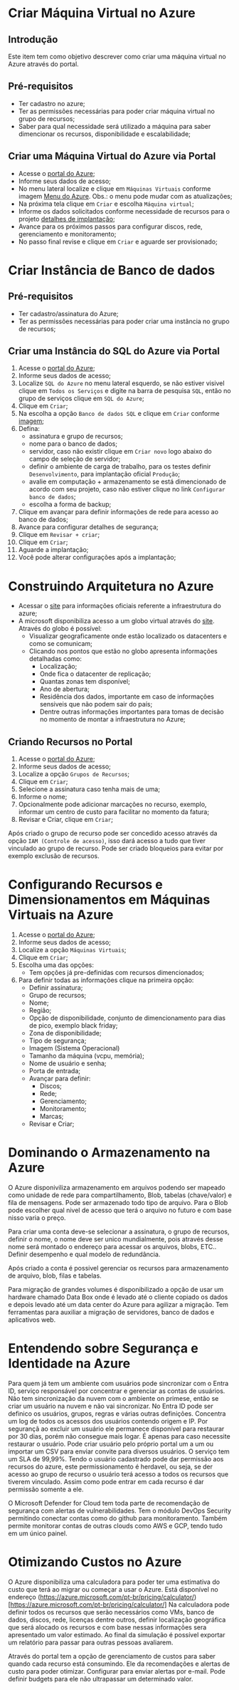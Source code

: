 # Criar Máquina Virtual no Azure

## Introdução
Este item tem como objetivo descrever como criar uma máquina virtual no Azure através do portal.

## Pré-requisitos
- Ter cadastro no azure;
- Ter as permissões necessárias para poder criar máquina virtual no grupo de recursos;
- Saber para qual necessidade será utilizado a máquina para saber dimencionar os recursos, disponibilidade e escalabilidade;

## Criar uma Máquina Virtual do Azure via Portal
- Acesse o [portal do Azure](https://portal.azure.com/);
- Informe seus dados de acesso;
- No menu lateral localize e clique em `Máquinas Virtuais` conforme imagem [Menu do Azure](/images/menu.png). Obs.: o menu pode mudar com as atualizações;
- Na próxima tela clique em `Criar` e escolha `Máquina virtual`;
- Informe os dados solicitados conforme necessidade de recursos para o projeto [detalhes de implantação](/images/detalhe.png);
- Avance para os próximos passos para configurar discos, rede, gerenciamento e monitoramento;
- No passo final revise e clique em `Criar` e aguarde ser provisionado;

# Criar Instância de Banco de dados

## Pré-requisitos
- Ter cadastro/assinatura do Azure;
- Ter as permissões necessárias para poder criar uma instância no grupo de recursos;

## Criar uma Instância do SQL do Azure via Portal

1. Acesse o [portal do Azure](https://portal.azure.com/);
2. Informe seus dados de acesso;
3. Localize `SQL do Azure` no menu lateral esquerdo, se não estiver visivel clique em `Todos os Serviços` e digite na barra de pesquisa `SQL`, então no grupo de serviços clique em `SQL do Azure`;
4. Clique em `Criar`;
5. Na escolha a opção `Banco de dados SQL` e clique em `Criar` conforme [imagem](/images/criar-instancia-sql.png);
6. Defina:
	- assinatura e grupo de recursos;
	- nome para o banco de dados;
	- servidor, caso não existir clique em `Criar novo` logo abaixo do campo de seleção de servidor;
	- definir o ambiente de carga de trabalho, para os testes definir `Desenvolvimento`, para implantação oficial `Produção`;
	- avalie em computação + armazenamento se está dimencionado de acordo com seu projeto, caso não estiver clique no link `Configurar banco de dados`;
	- escolha a forma de backup;
7. Clique em avançar para definir informações de rede para acesso ao banco de dados;
8. Avance para configurar detalhes de segurança;
9. Clique em `Revisar + criar`;
10. Clique em `Criar`;
11. Aguarde a implantação;
12. Você pode alterar configurações após a implantação;

# Construindo Arquitetura no Azure

- Acessar o [site](https://azure.microsoft.com/pt-br/explore/global-infrastructure) para informações oficiais referente a infraestrutura do azure;
- A microsoft disponibiliza acesso a um globo virtual através do [site](https://datacenters.microsoft.com/globe/explore). Através do globo é possível:
	- Visualizar geograficamente onde estão localizado os datacenters e como se comunicam;
	- Clicando nos pontos que estão no globo apresenta informações detalhadas como:
		- Localização;
		- Onde fica o datacenter de replicação;
		- Quantas zonas tem disponível;
		- Ano de abertura;
		- Residência dos dados, importante em caso de informações sensiveis que não podem sair do país;
		- Dentre outras informações importantes para tomas de decisão no momento de montar a infraestrutura no Azure;

## Criando Recursos no Portal

1. Acesse o [portal do Azure](https://portal.azure.com/);
2. Informe seus dados de acesso;
3. Localize a opção `Grupos de Recursos`;
4. Clique em `Criar`;
5. Selecione a assinatura caso tenha mais de uma;
6. Informe o nome;
7. Opcionalmente pode adicionar marcações no recurso, exemplo, informar um centro de custo para facilitar no momento da fatura;
8. Revisar e Criar, clique em `Criar`;

Após criado o grupo de recurso pode ser concedido acesso através da opção `IAM (Controle de acesso)`, isso dará acesso a tudo que tiver vinculado ao grupo de recurso.
Pode ser criado bloqueios para evitar por exemplo exclusão de recursos.

# Configurando Recursos e Dimensionamentos em Máquinas Virtuais na Azure

1. Acesse o [portal do Azure](https://portal.azure.com/);
2. Informe seus dados de acesso;
3. Localize a opção `Máquinas Virtuais`;
4. Clique em `Criar`;
5. Escolha uma das opções:
	- Tem opções já pre-definidas com recursos dimencionados;
6. Para definir todas as informações clique na primeira opção:
	- Definir assinatura;
	- Grupo de recursos;
	- Nome;
	- Região;
	- Opção de disponibilidade, conjunto de dimencionamento para dias de pico, exemplo black friday;
	- Zona de disponibilidade;
	- Tipo de segurança;
	- Imagem (Sistema Operacional)
	- Tamanho da máquina (vcpu, memória);
	- Nome de usuário e senha;
	- Porta de entrada;
	- Avançar para definir:
		- Discos;
		- Rede;
		- Gerenciamento;
		- Monitoramento;
		- Marcas;
	- Revisar e Criar;
	
# Dominando o Armazenamento na Azure

O Azure disponiviliza armazenamento em arquivos podendo ser mapeado como unidade de rede para compartilhamento, Blob, tabelas (chave/valor) e fila de mensagens.
Pode ser armazenado todo tipo de arquivo. Para o Blob pode escolher qual nivel de acesso que terá o arquivo no futuro e com base nisso varia o preço.

Para criar uma conta deve-se selecionar a assinatura, o grupo de recursos, definir o nome, o nome deve ser unico mundialmente, pois através desse nome será montado o endereço para acessar os arquivos, blobs, ETC..
Definir desempenho e qual modelo de redundância.

Após criado a conta é possivel gerenciar os recursos para armazenamento de arquivo, blob, filas e tabelas.

Para migração de grandes volumes é disponibilizado a opção de usar um hardware chamado Data Box onde é levado até o cliente copiado os dados e depois levado até um data center do Azure para agilizar a migração.
Tem ferramentas para auxiliar a migração de servidores, banco de dados e aplicativos web.

# Entendendo sobre Segurança e Identidade na Azure

Para quem já tem um ambiente com usuários pode sincronizar com o Entra ID, serviço responsável por concentrar e gerenciar as contas de usuários.
Não tem sincronização da nuvem com o ambiente on primese, então se criar um usuário na nuvem e não vai sincronizar.
No Entra ID pode ser definico os usuários, grupos, regras e várias outras definições.
Concentra um log de todos os acessos dos usuários contendo origem e IP.
Por segurançã ao excluir um usuário ele permanece disponível para restaurar por 30 dias, porém não consegue mais logar. É apenas para caso necessite restaurar o usuário.
Pode criar usuário pelo próprio portal um a um ou importar um CSV para enviar convite para diversos usuários.
O serviço tem um SLA de 99,99%.
Tendo o usuário cadastrado pode dar permissão aos recursos do azure, este permissionamento é herdavel, ou seja, se der acesso ao grupo de recurso o usuário terá acesso a todos os recursos que tiverem vinculado. Assim como pode entrar em cada recurso é dar permissão somente a ele. 

O Microsoft Defender for Cloud tem toda parte de recomendação de segurança com alertas de vulnerabilidades.
Tem o módulo DevOps Security permitindo conectar contas como do github para monitoramento. Também permite monitorar contas de outras clouds como AWS e GCP, tendo tudo em um único painel.

# Otimizando Custos no Azure

O Azure disponibiliza uma calculadora para poder ter uma estimativa do custo que terá ao migrar ou começar a usar o Azure. Está disponível no endereço (https://azure.microsoft.com/pt-br/pricing/calculator/)[https://azure.microsoft.com/pt-br/pricing/calculator/]
Na calculadora pode definir todos os recursos que serão necessários como VMs, banco de dados, discos, rede, licenças dentre outros, definir localização geográfica que será alocado os recursos e com base nessas informações sera apresentado um valor estimado.
Ao final da simulação é possível exportar um relatório para passar para outras pessoas avaliarem.

Através do portal tem a opção de gerenciamento de custos para saber quando cada recurso está consumindo. 
Ele da recomendações e alertas de custo para poder otimizar. Configurar para enviar alertas por e-mail. 
Pode definir budgets para ele não ultrapassar um determinado valor. 
